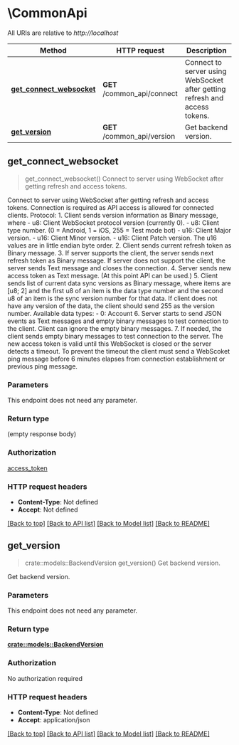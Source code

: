# \CommonApi

All URIs are relative to *http://localhost*

Method | HTTP request | Description
------------- | ------------- | -------------
[**get_connect_websocket**](CommonApi.md#get_connect_websocket) | **GET** /common_api/connect | Connect to server using WebSocket after getting refresh and access tokens.
[**get_version**](CommonApi.md#get_version) | **GET** /common_api/version | Get backend version.



## get_connect_websocket

> get_connect_websocket()
Connect to server using WebSocket after getting refresh and access tokens.

Connect to server using WebSocket after getting refresh and access tokens. Connection is required as API access is allowed for connected clients.  Protocol: 1. Client sends version information as Binary message, where - u8: Client WebSocket protocol version (currently 0). - u8: Client type number. (0 = Android, 1 = iOS, 255 = Test mode bot) - u16: Client Major version. - u16: Client Minor version. - u16: Client Patch version.  The u16 values are in little endian byte order. 2. Client sends current refresh token as Binary message. 3. If server supports the client, the server sends next refresh token as Binary message. If server does not support the client, the server sends Text message and closes the connection. 4. Server sends new access token as Text message. (At this point API can be used.) 5. Client sends list of current data sync versions as Binary message, where items are [u8; 2] and the first u8 of an item is the data type number and the second u8 of an item is the sync version number for that data. If client does not have any version of the data, the client should send 255 as the version number.  Available data types: - 0: Account 6. Server starts to send JSON events as Text messages and empty binary messages to test connection to the client. Client can ignore the empty binary messages. 7. If needed, the client sends empty binary messages to test connection to the server.  The new access token is valid until this WebSocket is closed or the server detects a timeout. To prevent the timeout the client must send a WebScoket ping message before 6 minutes elapses from connection establishment or previous ping message. 

### Parameters

This endpoint does not need any parameter.

### Return type

 (empty response body)

### Authorization

[access_token](../README.md#access_token)

### HTTP request headers

- **Content-Type**: Not defined
- **Accept**: Not defined

[[Back to top]](#) [[Back to API list]](../README.md#documentation-for-api-endpoints) [[Back to Model list]](../README.md#documentation-for-models) [[Back to README]](../README.md)


## get_version

> crate::models::BackendVersion get_version()
Get backend version.

Get backend version.

### Parameters

This endpoint does not need any parameter.

### Return type

[**crate::models::BackendVersion**](BackendVersion.md)

### Authorization

No authorization required

### HTTP request headers

- **Content-Type**: Not defined
- **Accept**: application/json

[[Back to top]](#) [[Back to API list]](../README.md#documentation-for-api-endpoints) [[Back to Model list]](../README.md#documentation-for-models) [[Back to README]](../README.md)

